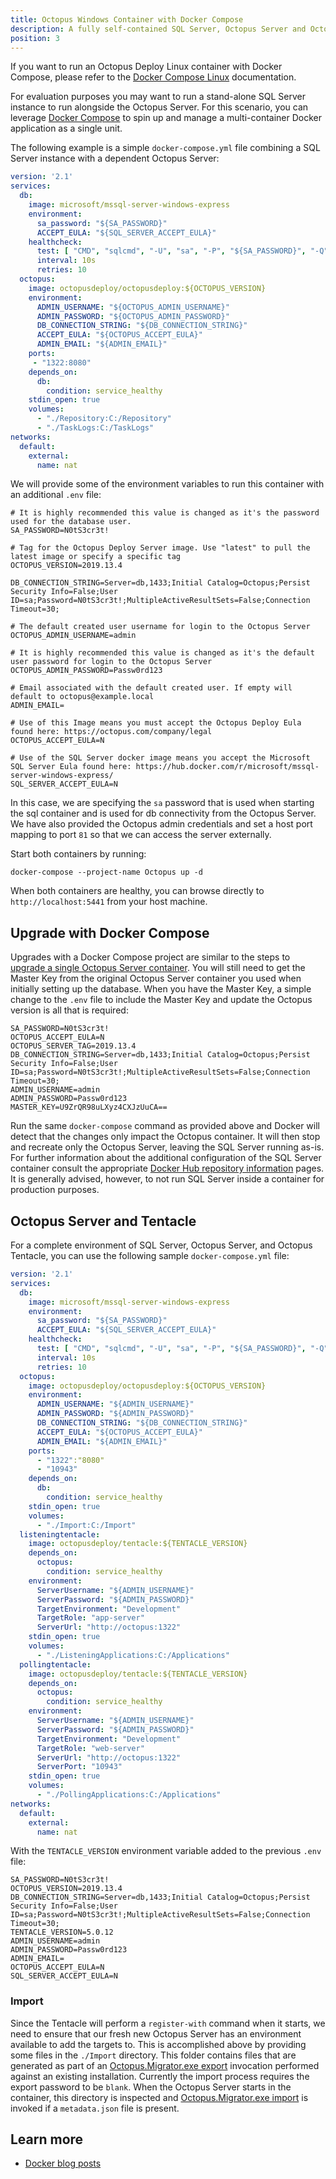 ```yaml
---
title: Octopus Windows Container with Docker Compose
description: A fully self-contained SQL Server, Octopus Server and Octopus Tentacle can be provisioned through Docker Compose
position: 3
---
```


If you want to run an Octopus Deploy Linux container with Docker Compose, please refer to the [Docker Compose Linux](/docs/installation/octopus-in-container/docker-compose-linux.md) documentation.

For evaluation purposes you may want to run a stand-alone SQL Server instance to run alongside the Octopus Server. For this scenario, you can leverage [Docker Compose](https://docs.docker.com/compose/overview/) to spin up and manage a multi-container Docker application as a single unit.

The following example is a simple `docker-compose.yml` file combining a SQL Server instance with a dependent Octopus Server:

```YAML
version: '2.1'
services:
  db:
    image: microsoft/mssql-server-windows-express
    environment:
      sa_password: "${SA_PASSWORD}"
      ACCEPT_EULA: "${SQL_SERVER_ACCEPT_EULA}"
    healthcheck:
      test: [ "CMD", "sqlcmd", "-U", "sa", "-P", "${SA_PASSWORD}", "-Q", "select 1" ]
      interval: 10s
      retries: 10
  octopus:
    image: octopusdeploy/octopusdeploy:${OCTOPUS_VERSION}
    environment:
      ADMIN_USERNAME: "${OCTOPUS_ADMIN_USERNAME}"
      ADMIN_PASSWORD: "${OCTOPUS_ADMIN_PASSWORD}"
      DB_CONNECTION_STRING: "${DB_CONNECTION_STRING}"
      ACCEPT_EULA: "${OCTOPUS_ACCEPT_EULA}"
      ADMIN_EMAIL: "${ADMIN_EMAIL}"
    ports:
     - "1322:8080"
    depends_on:
      db:
        condition: service_healthy
    stdin_open: true
    volumes:
      - "./Repository:C:/Repository"
      - "./TaskLogs:C:/TaskLogs"
networks:
  default:
    external:
      name: nat
```

We will provide some of the environment variables to run this container with an additional `.env` file:

```
# It is highly recommended this value is changed as it's the password used for the database user.
SA_PASSWORD=N0tS3cr3t!

# Tag for the Octopus Deploy Server image. Use "latest" to pull the latest image or specify a specific tag
OCTOPUS_VERSION=2019.13.4

DB_CONNECTION_STRING=Server=db,1433;Initial Catalog=Octopus;Persist Security Info=False;User ID=sa;Password=N0tS3cr3t!;MultipleActiveResultSets=False;Connection Timeout=30;

# The default created user username for login to the Octopus Server
OCTOPUS_ADMIN_USERNAME=admin

# It is highly recommended this value is changed as it's the default user password for login to the Octopus Server
OCTOPUS_ADMIN_PASSWORD=Passw0rd123

# Email associated with the default created user. If empty will default to octopus@example.local
ADMIN_EMAIL=

# Use of this Image means you must accept the Octopus Deploy Eula found here: https://octopus.com/company/legal
OCTOPUS_ACCEPT_EULA=N

# Use of the SQL Server docker image means you accept the Microsoft SQL Server Eula found here: https://hub.docker.com/r/microsoft/mssql-server-windows-express/
SQL_SERVER_ACCEPT_EULA=N
```

In this case, we are specifying the `sa` password that is used when starting the sql container and is used for db connectivity from the Octopus Server. We have also provided the Octopus admin credentials and set a host port mapping to port `81` so that we can access the server externally.

Start both containers by running:

```
docker-compose --project-name Octopus up -d
```

When both containers are healthy, you can browse directly to `http://localhost:5441` from your host machine.

## Upgrade with Docker Compose

Upgrades with a Docker Compose project are similar to the steps to [upgrade a single Octopus Server container](octopus-server-container-windows.md). You will still need to get the Master Key from the original Octopus Server container you used when initially setting up the database. When you have the Master Key, a simple change to the `.env` file to include the Master Key and update the Octopus version is all that is required:

```
SA_PASSWORD=N0tS3cr3t!
OCTOPUS_ACCEPT_EULA=N
OCTOPUS_SERVER_TAG=2019.13.4
DB_CONNECTION_STRING=Server=db,1433;Initial Catalog=Octopus;Persist Security Info=False;User ID=sa;Password=N0tS3cr3t!;MultipleActiveResultSets=False;Connection Timeout=30;
ADMIN_USERNAME=admin
ADMIN_PASSWORD=Passw0rd123
MASTER_KEY=U9ZrQR98uLXyz4CXJzUuCA==
```

Run the same `docker-compose` command as provided above and Docker will detect that the changes only impact the Octopus container. It will then stop and recreate only the Octopus Server, leaving the SQL Server running as-is. For further information about the additional configuration of the SQL Server container consult the appropriate [Docker Hub repository information](https://hub.docker.com/r/microsoft/mssql-server-windows-express/) pages. It is generally advised, however, to not run SQL Server inside a container for production purposes.

## Octopus Server and Tentacle

For a complete environment of SQL Server, Octopus Server, and Octopus Tentacle, you can use the following sample `docker-compose.yml` file:

```yml
version: '2.1'
services:
  db:
    image: microsoft/mssql-server-windows-express
    environment:
      sa_password: "${SA_PASSWORD}"
      ACCEPT_EULA: "${SQL_SERVER_ACCEPT_EULA}"
    healthcheck:
      test: [ "CMD", "sqlcmd", "-U", "sa", "-P", "${SA_PASSWORD}", "-Q", "select 1" ]
      interval: 10s
      retries: 10
  octopus:
    image: octopusdeploy/octopusdeploy:${OCTOPUS_VERSION}
    environment:
      ADMIN_USERNAME: "${ADMIN_USERNAME}"
      ADMIN_PASSWORD: "${ADMIN_PASSWORD}"
      DB_CONNECTION_STRING: "${DB_CONNECTION_STRING}"
      ACCEPT_EULA: "${OCTOPUS_ACCEPT_EULA}"
      ADMIN_EMAIL: "${ADMIN_EMAIL}"
    ports: 
      - "1322":"8080"
      - "10943"
    depends_on:
      db:
        condition: service_healthy
    stdin_open: true
    volumes:
      - "./Import:C:/Import"
  listeningtentacle:
    image: octopusdeploy/tentacle:${TENTACLE_VERSION}
    depends_on:
      octopus:
        condition: service_healthy
    environment:
      ServerUsername: "${ADMIN_USERNAME}"
      ServerPassword: "${ADMIN_PASSWORD}"
      TargetEnvironment: "Development"
      TargetRole: "app-server"
      ServerUrl: "http://octopus:1322"
    stdin_open: true
    volumes:
      - "./ListeningApplications:C:/Applications"
  pollingtentacle:
    image: octopusdeploy/tentacle:${TENTACLE_VERSION}
    depends_on:
      octopus:
        condition: service_healthy
    environment:
      ServerUsername: "${ADMIN_USERNAME}"
      ServerPassword: "${ADMIN_PASSWORD}"
      TargetEnvironment: "Development"
      TargetRole: "web-server"
      ServerUrl: "http://octopus:1322"
      ServerPort: "10943"
    stdin_open: true
    volumes:
      - "./PollingApplications:C:/Applications"
networks:
  default:
    external:
      name: nat
```

With the `TENTACLE_VERSION` environment variable added to the previous `.env` file:

```
SA_PASSWORD=N0tS3cr3t!
OCTOPUS_VERSION=2019.13.4
DB_CONNECTION_STRING=Server=db,1433;Initial Catalog=Octopus;Persist Security Info=False;User ID=sa;Password=N0tS3cr3t!;MultipleActiveResultSets=False;Connection Timeout=30;
TENTACLE_VERSION=5.0.12
ADMIN_USERNAME=admin
ADMIN_PASSWORD=Passw0rd123
ADMIN_EMAIL=
OCTOPUS_ACCEPT_EULA=N
SQL_SERVER_ACCEPT_EULA=N
```

### Import
Since the Tentacle will perform a `register-with` command when it starts, we need to ensure that our fresh new Octopus Server has an environment available to add the targets to. This is accomplished above by providing some files in the `./Import` directory. This folder contains files that are generated as part of an [Octopus.Migrator.exe export](docs/octopus-rest-api/octopus.migrator.exe-command-line/index.md) invocation performed against an existing installation. Currently the import process requires the export password to be `blank`. When the Octopus Server starts in the container, this directory is inspected and [Octopus.Migrator.exe import](docs/octopus-rest-api/octopus.migrator.exe-command-line/import.md) is invoked if a `metadata.json` file is present.

## Learn more

 - [Docker blog posts](http://octopus.com/blog/tag/docker)
